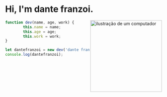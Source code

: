 <img scr= "https://user-images.githubusercontent.com/113047979/215866245-838e7c18-f656-4a98-97ee-341bdcb42ecf.png" />

# Hi, I'm dante franzoi.

<img src="https://github.com/dantefranzoi/dantefranzoi/assets/113047979/d3a61655-f650-4128-933a-147aefedf5a4.png" alt="ilustração de um computador" width="230px" align="right" style="max-width: 100%;">

```javascript
function dev(name, age, work) {
        this.name = name;
        this.age = age;
        this.work = work;
}

let dantefranzoi = new dev('dante franzoi', 21, 'desenvolvedor full stack');
console.log(dantefranzoi);
```
